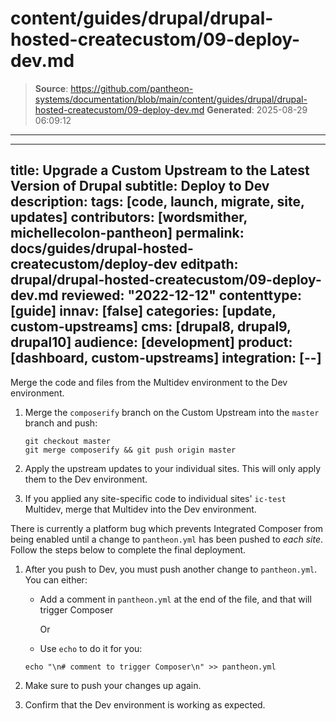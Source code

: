 # content/guides/drupal/drupal-hosted-createcustom/09-deploy-dev.md

> **Source**: https://github.com/pantheon-systems/documentation/blob/main/content/guides/drupal/drupal-hosted-createcustom/09-deploy-dev.md
> **Generated**: 2025-08-29 06:09:12

---

---
title: Upgrade a Custom Upstream to the Latest Version of Drupal
subtitle: Deploy to Dev
description: 
tags: [code, launch, migrate, site, updates]
contributors: [wordsmither, michellecolon-pantheon]
permalink: docs/guides/drupal-hosted-createcustom/deploy-dev
editpath: drupal/drupal-hosted-createcustom/09-deploy-dev.md
reviewed: "2022-12-12"
contenttype: [guide]
innav: [false]
categories: [update, custom-upstreams]
cms: [drupal8, drupal9, drupal10]
audience: [development]
product: [dashboard, custom-upstreams]
integration: [--]
---

Merge the code and files from the Multidev environment to the Dev environment.

1. Merge the `composerify` branch on the Custom Upstream into the `master` branch and push:

    ```bash{promptUser:user}
    git checkout master
    git merge composerify && git push origin master
    ```

1. Apply the upstream updates to your individual sites. This will only apply them to the Dev environment.

1. If you applied any site-specific code to individual sites' `ic-test` Multidev, merge that Multidev into the Dev environment.

  <Alert title="Note" type="info" >

  There is currently a platform bug which prevents Integrated Composer from being enabled until a change to `pantheon.yml` has been pushed to *each site*. Follow the steps below to complete the final deployment.

  </Alert>

1. After you push to Dev, you must push another change to `pantheon.yml`. You can either:

    - Add a comment in `pantheon.yml` at the end of the file, and that will trigger Composer

      Or

    - Use `echo` to do it for you:

     ```bash{promptUser:user}
     echo "\n# comment to trigger Composer\n" >> pantheon.yml
     ```

1. Make sure to push your changes up again.

1. Confirm that the Dev environment is working as expected.

